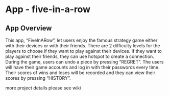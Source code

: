 # App - five-in-a-row

## App Overview 

This app, “FiveInARow”, let users enjoy the famous strategy game either with their devices or with their friends.
There are 2 difficulty levels for the players to choose if they want to play against their devices. If they want to play against their friends, they can use hotspot to create a connection. During the game, users can undo a piece by pressing “REGRET”.
The users will have their game accounts and log in with their passwords every time. Their scores of wins and loses will be recorded and they can view their scores by pressing “HISTORY”.

more project details please see wiki

